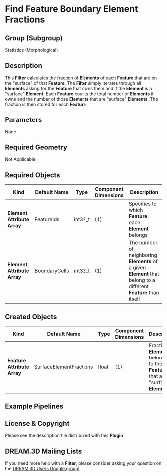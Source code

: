 Find Feature Boundary Element Fractions 
=============

## Group (Subgroup) ##

Statistics (Morphological)

## Description ##

This **Filter** calculates the fraction of **Elements** of each **Feature** that are on the "surface" of that **Feature**.  The **Filter** simply iterates through all **Elements** asking for the **Feature** that owns them and if the **Element** is a "surface" **Element**.  Each **Feature** counts the total number of **Elements** it owns and the number of those **Elements** that are "surface" **Elements**.  The fraction is then stored for each **Feature**.

## Parameters ##

None

## Required Geometry ##

Not Applicable

## Required Objects ##

| Kind | Default Name | Type | Component Dimensions | Description |
|------|--------------|------|----------------------|-------------|
| **Element Attribute Array** | FeatureIds | int32_t | (1) | Specifies to which **Feature** each **Element** belongs |
| **Element Attribute Array** | BoundaryCells | int32_t | (1) | The number of neighboring **Elements** of a given **Element** that belong to a different **Feature** than itself |

## Created Objects ##

| Kind | Default Name | Type | Component Dimensions | Description |
|------|--------------|------|----------------------|-------------|
| **Feature Attribute Array** | SurfaceElementFractions | float | (1) | Fraction of **Elements** belonging to the **Feature** that are "surface" **Elements** |

## Example Pipelines ##



## License & Copyright ##

Please see the description file distributed with this **Plugin**

## DREAM.3D Mailing Lists ##

If you need more help with a **Filter**, please consider asking your question on the [DREAM.3D Users Google group!](https://groups.google.com/forum/?hl=en#!forum/dream3d-users)


